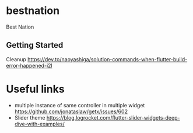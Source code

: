 # bestnation

Best Nation

## Getting Started

Cleanup
https://dev.to/naoyashiga/solution-commands-when-flutter-build-error-happened-i2l


# Useful links

- multiple instance of same controller in multiple widget https://github.com/jonataslaw/getx/issues/602
- Slider theme https://blog.logrocket.com/flutter-slider-widgets-deep-dive-with-examples/